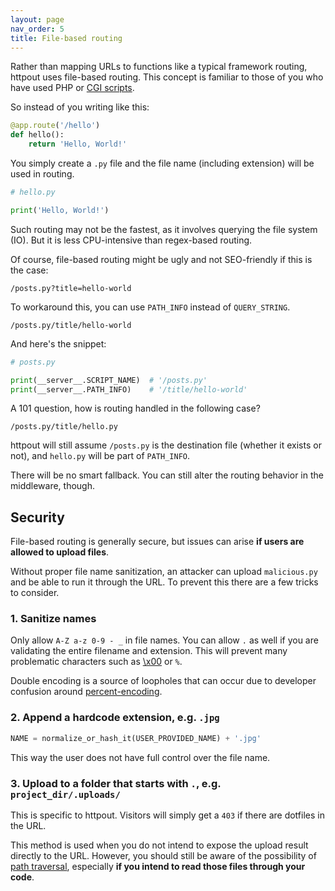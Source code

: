 ```yaml
---
layout: page
nav_order: 5
title: File-based routing
---
```


Rather than mapping URLs to functions like a typical framework routing,
httpout uses file-based routing.
This concept is familiar to those of you who have used PHP or [CGI scripts](https://en.wikipedia.org/wiki/Common_Gateway_Interface).

So instead of you writing like this:
```python
@app.route('/hello')
def hello():
    return 'Hello, World!'
```

You simply create a `.py` file and the file name (including extension) will be used in routing.
```python
# hello.py

print('Hello, World!')
```

Such routing may not be the fastest, as it involves querying the file system (IO).
But it is less CPU-intensive than regex-based routing.

Of course, file-based routing might be ugly and not SEO-friendly if this is the case:
```
/posts.py?title=hello-world
```

To workaround this, you can use `PATH_INFO` instead of `QUERY_STRING`.
```
/posts.py/title/hello-world
```

And here's the snippet:
```python
# posts.py

print(__server__.SCRIPT_NAME)  # '/posts.py'
print(__server__.PATH_INFO)    # '/title/hello-world'
```

A 101 question, how is routing handled in the following case?
```
/posts.py/title/hello.py
```

httpout will still assume `/posts.py` is the destination file (whether it exists or not),
and `hello.py` will be part of `PATH_INFO`.

There will be no smart fallback. You can still alter the routing behavior in the middleware, though.

## Security
File-based routing is generally secure, but issues can arise **if users are allowed to upload files**.

Without proper file name sanitization, an attacker can upload `malicious.py` and be able to run it through the URL.
To prevent this there are a few tricks to consider.
### 1. Sanitize names
Only allow `A-Z a-z 0-9 - _` in file names. You can allow `.` as well if you are validating the entire filename and extension. This will prevent many problematic characters such as [\\x00](https://en.wikipedia.org/wiki/Null-terminated_string) or `%`.

Double encoding is a source of loopholes that can occur due to developer confusion around [percent-encoding](https://en.wikipedia.org/wiki/Percent-encoding).

### 2. Append a hardcode extension, e.g. `.jpg`
```python
NAME = normalize_or_hash_it(USER_PROVIDED_NAME) + '.jpg'
```
This way the user does not have full control over the file name.

### 3. Upload to a folder that starts with `.`, e.g. `project_dir/.uploads/`
This is specific to httpout. Visitors will simply get a `403` if there are dotfiles in the URL.

This method is used when you do not intend to expose the upload result directly to the URL.
However, you should still be aware of the possibility of [path traversal](https://en.wikipedia.org/wiki/Directory_traversal_attack),
especially **if you intend to read those files through your code**.
